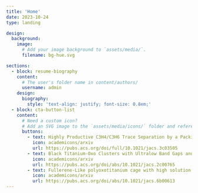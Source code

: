 ```yaml
---
title: 'Home'
date: 2023-10-24
type: landing

design:
  background:
    image:
      # Add your image background to `assets/media/`.
      filename: bg-hue.svg

sections:
  - block: resume-biography
    content:
      # The user's folder name in content/authors/
      username: admin
    design:
      biography:
        style: 'text-align: justify; font-size: 0.8em;'
  - block: cta-button-list
    content:
      # Need a custom icon?
      # Add an SVG image to the `assets/media/icons/` folder and reference it in the `icon` field below
      buttons:
        - text: Highly Productive C3H4/C3H6 Trace Separation by a Packing Polymorph of a Layered Hybrid Ultramicroporous Material, J. Am. Chem. Soc. 2023, 145, 11837–11845.
          icon: academicons/arxiv
          url: https://pubs.acs.org/doi/full/10.1021/jacs.3c03505
        - text: Black Titanium-Oxo Clusters with Ultralow Band Gaps and Enhanced Nonlinear Optical Performance, J. Am. Chem. Soc., 2022, 144, 8153-8161.
          icon: academicons/arxiv
          url: https://pubs.acs.org/doi/abs/10.1021/jacs.2c00765
        - text: Fullerene-Like polyoxotitanium cage with high solution stability, J. Am. Chem. Soc., 2016, 138, 2556-2559.
          icon: academicons/arxiv
          url: https://pubs.acs.org/doi/abs/10.1021/jacs.6b00613
---
```

